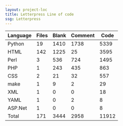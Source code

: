 ```yaml
---
layout: project-loc
title: Letterpress Line of code
ssg: Letterpress
---
```

<div class="table-responsive">
<table class="table">
<thead><tr>
<th>Language</th>
<th>Files</th>
<th>Blank</th>
<th>Comment</th>
<th>Code</th>
</tr></thead><tbody>
<tr><td>Python</td><td> 19</td><td> 1410</td><td> 1738</td><td> 5339</td></tr>
<tr><td>HTML</td><td> 142</td><td> 1225</td><td> 25</td><td> 3595</td></tr>
<tr><td>Perl</td><td> 3</td><td> 536</td><td> 724</td><td> 1495</td></tr>
<tr><td>PHP</td><td> 1</td><td> 243</td><td> 435</td><td> 863</td></tr>
<tr><td>CSS</td><td> 2</td><td> 21</td><td> 32</td><td> 557</td></tr>
<tr><td>make</td><td> 1</td><td> 9</td><td> 2</td><td> 29</td></tr>
<tr><td>XML</td><td> 1</td><td> 0</td><td> 0</td><td> 18</td></tr>
<tr><td>YAML</td><td> 1</td><td> 0</td><td> 2</td><td> 8</td></tr>
<tr><td>ASP.Net</td><td> 1</td><td> 0</td><td> 0</td><td> 8</td></tr>
<tr><td>Total</td><td>171</td><td>3444</td><td>2958</td><td>11912</td></tr>
</tbody></table></div>
